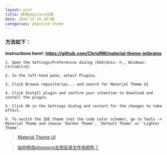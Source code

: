 ```yaml
---
layout: post
title: 修改phpstorm主题
date: 2016-12-19 10:00
categories: phpstorm theme
---
```



### 方法如下：

**instructions here!: <https://github.com/ChrisRM/material-theme-jetbrains>**

```1. Open the Settings/Preferences dialog (OSX/Unix: ⌘,, Windows: Ctrl+Alt+S)```

```2. In the left-hand pane, select Plugins.```

```3. Click Browse repositories... and search for Material Theme UI```

```4. Click Install plugin and confirm your intention to download and install the plugin.```

```5. Click OK in the Settings dialog and restart for the changes to take effect.```

```6. To switch the IDE theme (not the code color scheme), go to Tools -> Material Theme and choose 'Darker Theme', 'Default Theme' or 'Lighter Theme'.```

> [Material Theme UI](https://plugins.jetbrains.com/plugin/8006?pr=androidstudio&ec=&offset=15&max=15)

> [如何修改phpstorm左侧目录文件夹颜色？](https://segmentfault.com/q/1010000007069583)
